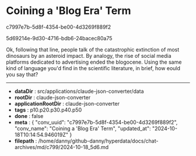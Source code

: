 # Coining a 'Blog Era' Term

c7997e7b-5d8f-4354-be00-4d3269f889f2

5d69214e-9d30-4716-bdb6-24bacec80a75

Ok, following that line, people talk of the catastrophic extinction of most dinosaurs by an asteroid impact. By analogy, the rise of social media platforms dedicated to advertising ended the blogocene. Using the same kind of language you'd find in the scientific literature, in brief, how eould you say that?

---

* **dataDir** : src/applications/claude-json-converter/data
* **rootDir** : claude-json-converter
* **applicationRootDir** : claude-json-converter
* **tags** : p10.p20.p30.p40.p50
* **done** : false
* **meta** : {
  "conv_uuid": "c7997e7b-5d8f-4354-be00-4d3269f889f2",
  "conv_name": "Coining a 'Blog Era' Term",
  "updated_at": "2024-10-18T10:14:54.946019Z"
}
* **filepath** : /home/danny/github-danny/hyperdata/docs/chat-archives/md/c799/2024-10-18_5d6.md